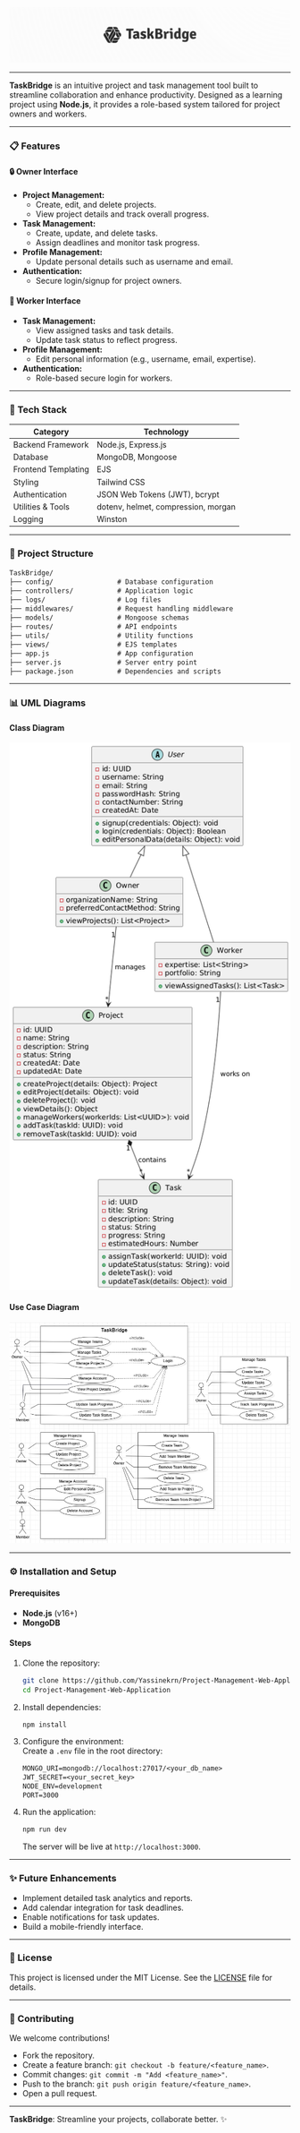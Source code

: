 ![TaskBridge Logo](./assets/TaskBridge_README_Banner.png)

---

**TaskBridge** is an intuitive project and task management tool built to streamline collaboration and enhance productivity. Designed as a learning project using **Node.js**, it provides a role-based system tailored for project owners and workers.

---

### **📋 Features**

#### **🔒 Owner Interface**

-   **Project Management:**
    -   Create, edit, and delete projects.
    -   View project details and track overall progress.
-   **Task Management:**
    -   Create, update, and delete tasks.
    -   Assign deadlines and monitor task progress.
-   **Profile Management:**
    -   Update personal details such as username and email.
-   **Authentication:**
    -   Secure login/signup for project owners.

#### **🧑 Worker Interface**

-   **Task Management:**
    -   View assigned tasks and task details.
    -   Update task status to reflect progress.
-   **Profile Management:**
    -   Edit personal information (e.g., username, email, expertise).
-   **Authentication:**
    -   Role-based secure login for workers.

---

### **🚀 Tech Stack**

| **Category**        | **Technology**                      |
| ------------------- | ----------------------------------- |
| Backend Framework   | Node.js, Express.js                 |
| Database            | MongoDB, Mongoose                   |
| Frontend Templating | EJS                                 |
| Styling             | Tailwind CSS                        |
| Authentication      | JSON Web Tokens (JWT), bcrypt       |
| Utilities & Tools   | dotenv, helmet, compression, morgan |
| Logging             | Winston                             |

---

### **🔧 Project Structure**

```
TaskBridge/
├── config/                # Database configuration
├── controllers/           # Application logic
├── logs/                  # Log files
├── middlewares/           # Request handling middleware
├── models/                # Mongoose schemas
├── routes/                # API endpoints
├── utils/                 # Utility functions
├── views/                 # EJS templates
├── app.js                 # App configuration
├── server.js              # Server entry point
├── package.json           # Dependencies and scripts
```

---

### **📊 UML Diagrams**

#### **Class Diagram**

![Class Diagram](./assets/class_diagram.png)

#### **Use Case Diagram**

![Use Case Diagram](./assets/use_case_diagram.png)

---

### **⚙️ Installation and Setup**

#### **Prerequisites**

-   **Node.js** (v16+)
-   **MongoDB**

#### **Steps**

1. Clone the repository:
    ```bash
    git clone https://github.com/Yassinekrn/Project-Management-Web-Application.git
    cd Project-Management-Web-Application
    ```
2. Install dependencies:
    ```bash
    npm install
    ```
3. Configure the environment:  
   Create a `.env` file in the root directory:
    ```env
    MONGO_URI=mongodb://localhost:27017/<your_db_name>
    JWT_SECRET=<your_secret_key>
    NODE_ENV=development
    PORT=3000
    ```
4. Run the application:
    ```bash
    npm run dev
    ```
    The server will be live at `http://localhost:3000`.

---

### **✨ Future Enhancements**

-   Implement detailed task analytics and reports.
-   Add calendar integration for task deadlines.
-   Enable notifications for task updates.
-   Build a mobile-friendly interface.

---

### **📝 License**

This project is licensed under the MIT License. See the [LICENSE](link_to_license) file for details.

---

### **💬 Contributing**

We welcome contributions!

-   Fork the repository.
-   Create a feature branch: `git checkout -b feature/<feature_name>`.
-   Commit changes: `git commit -m "Add <feature_name>"`.
-   Push to the branch: `git push origin feature/<feature_name>`.
-   Open a pull request.

---

**TaskBridge**: Streamline your projects, collaborate better. ✨
